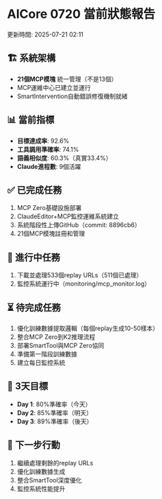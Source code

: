 # AICore 0720 當前狀態報告

更新時間: 2025-07-21 02:11

## 🏗️ 系統架構
- **21個MCP模塊** 統一管理（不是13個）
- MCP運維中心已建立並運行
- SmartIntervention自動錯誤修復機制就緒

## 📊 當前指標
- **目標達成率**: 92.6%
- **工具調用準確率**: 74.1%
- **語義相似度**: 60.3%（真實33.4%）
- **Claude進程數**: 9個活躍

## ✅ 已完成任務
1. MCP Zero基礎設施部署
2. ClaudeEditor+MCP監控運維系統建立
3. 系統階段性上傳GitHub（commit: 8896cb6）
4. 21個MCP模塊註冊和管理

## 🔄 進行中任務
1. 下載並處理533個replay URLs（511個已處理）
2. 監控系統運行中（monitoring/mcp_monitor.log）

## ⏳ 待完成任務
1. 優化訓練數據提取邏輯（每個replay生成10-50樣本）
2. 整合MCP Zero到K2推理流程
3. 部署SmartTool與MCP Zero協同
4. 準備第一階段訓練數據
5. 建立每日監控系統

## 🎯 3天目標
- **Day 1**: 80%準確率（今天）
- **Day 2**: 85%準確率（明天）
- **Day 3**: 89%準確率（後天）

## 🚀 下一步行動
1. 繼續處理剩餘的replay URLs
2. 優化訓練數據生成
3. 整合SmartTool深度優化
4. 監控系統性能提升